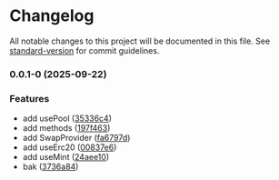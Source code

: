 # Changelog

All notable changes to this project will be documented in this file. See [standard-version](https://github.com/conventional-changelog/standard-version) for commit guidelines.

### 0.0.1-0 (2025-09-22)


### Features

* add  usePool ([35336c4](https://github.com/linzeguang/use-web3-hooks/commit/35336c4b55abf6914c0dcd36742c6cc3a2f528f4))
* add methods ([197f463](https://github.com/linzeguang/use-web3-hooks/commit/197f4636e562d8f042b058843d05d3d7c866633b))
* add SwapProvider ([fa6797d](https://github.com/linzeguang/use-web3-hooks/commit/fa6797daa977186ae61592f6b2925be3f399020e))
* add useErc20 ([00837e6](https://github.com/linzeguang/use-web3-hooks/commit/00837e6d66d3cae05c031f4a3ad7097c6782e1a2))
* add useMint ([24aee10](https://github.com/linzeguang/use-web3-hooks/commit/24aee1070b699711c4e06729e8e13d44effe86c7))
* bak ([3736a84](https://github.com/linzeguang/use-web3-hooks/commit/3736a84a8f6228398facc348ce477edad0fc96fb))
